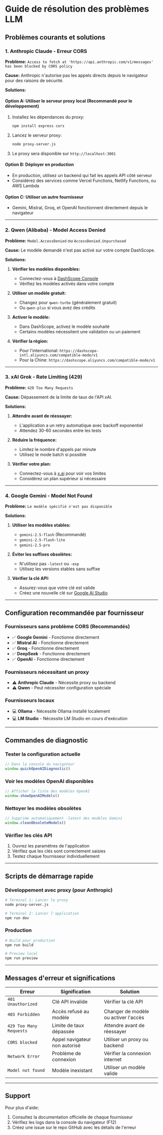 # Guide de résolution des problèmes LLM

## Problèmes courants et solutions

### 1. Anthropic Claude - Erreur CORS

**Problème:** `Access to fetch at 'https://api.anthropic.com/v1/messages' has been blocked by CORS policy`

**Cause:** Anthropic n'autorise pas les appels directs depuis le navigateur pour des raisons de sécurité.

**Solutions:**

#### Option A: Utiliser le serveur proxy local (Recommandé pour le développement)
1. Installez les dépendances du proxy:
   ```bash
   npm install express cors
   ```

2. Lancez le serveur proxy:
   ```bash
   node proxy-server.js
   ```

3. Le proxy sera disponible sur `http://localhost:3001`

#### Option B: Déployer en production
- En production, utilisez un backend qui fait les appels API côté serveur
- Considérez des services comme Vercel Functions, Netlify Functions, ou AWS Lambda

#### Option C: Utiliser un autre fournisseur
- Gemini, Mistral, Groq, et OpenAI fonctionnent directement depuis le navigateur

---

### 2. Qwen (Alibaba) - Model Access Denied

**Problème:** `Model.AccessDenied` ou `AccessDenied.Unpurchased`

**Cause:** Le modèle demandé n'est pas activé sur votre compte DashScope.

**Solutions:**

1. **Vérifier les modèles disponibles:**
   - Connectez-vous à [DashScope Console](https://dashscope.console.aliyun.com/)
   - Vérifiez les modèles activés dans votre compte

2. **Utiliser un modèle gratuit:**
   - Changez pour `qwen-turbo` (généralement gratuit)
   - Ou `qwen-plus` si vous avez des crédits

3. **Activer le modèle:**
   - Dans DashScope, activez le modèle souhaité
   - Certains modèles nécessitent une validation ou un paiement

4. **Vérifier la région:**
   - Pour l'international: `https://dashscope-intl.aliyuncs.com/compatible-mode/v1`
   - Pour la Chine: `https://dashscope.aliyuncs.com/compatible-mode/v1`

---

### 3. xAI Grok - Rate Limiting (429)

**Problème:** `429 Too Many Requests`

**Cause:** Dépassement de la limite de taux de l'API xAI.

**Solutions:**

1. **Attendre avant de réessayer:**
   - L'application a un retry automatique avec backoff exponentiel
   - Attendez 30-60 secondes entre les tests

2. **Réduire la fréquence:**
   - Limitez le nombre d'appels par minute
   - Utilisez le mode batch si possible

3. **Vérifier votre plan:**
   - Connectez-vous à [x.ai](https://x.ai) pour voir vos limites
   - Considérez un plan supérieur si nécessaire

---

### 4. Google Gemini - Model Not Found

**Problème:** `Le modèle spécifié n'est pas disponible`

**Solutions:**

1. **Utiliser les modèles stables:**
   - `gemini-2.5-flash` (Recommandé)
   - `gemini-2.5-flash-lite`
   - `gemini-2.5-pro`

2. **Éviter les suffixes obsolètes:**
   - N'utilisez pas `-latest` ou `-exp`
   - Utilisez les versions stables sans suffixe

3. **Vérifier la clé API:**
   - Assurez-vous que votre clé est valide
   - Créez une nouvelle clé sur [Google AI Studio](https://aistudio.google.com/app/apikey)

---

## Configuration recommandée par fournisseur

### Fournisseurs sans problème CORS (Recommandés)
- ✅ **Google Gemini** - Fonctionne directement
- ✅ **Mistral AI** - Fonctionne directement
- ✅ **Groq** - Fonctionne directement
- ✅ **DeepSeek** - Fonctionne directement
- ✅ **OpenAI** - Fonctionne directement

### Fournisseurs nécessitant un proxy
- ⚠️ **Anthropic Claude** - Nécessite proxy ou backend
- ⚠️ **Qwen** - Peut nécessiter configuration spéciale

### Fournisseurs locaux
- 💻 **Ollama** - Nécessite Ollama installé localement
- 💻 **LM Studio** - Nécessite LM Studio en cours d'exécution

---

## Commandes de diagnostic

### Tester la configuration actuelle
```javascript
// Dans la console du navigateur
window.quickOpenAIDiagnostic()
```

### Voir les modèles OpenAI disponibles
```javascript
// Afficher la liste des modèles OpenAI
window.showOpenAIModels()
```

### Nettoyer les modèles obsolètes
```javascript
// Supprime automatiquement -latest des modèles Gemini
window.cleanObsoleteModels()
```

### Vérifier les clés API
1. Ouvrez les paramètres de l'application
2. Vérifiez que les clés sont correctement saisies
3. Testez chaque fournisseur individuellement

---

## Scripts de démarrage rapide

### Développement avec proxy (pour Anthropic)
```bash
# Terminal 1: Lancer le proxy
node proxy-server.js

# Terminal 2: Lancer l'application
npm run dev
```

### Production
```bash
# Build pour production
npm run build

# Preview local
npm run preview
```

---

## Messages d'erreur et significations

| Erreur | Signification | Solution |
|--------|--------------|----------|
| `401 Unauthorized` | Clé API invalide | Vérifier la clé API |
| `403 Forbidden` | Accès refusé au modèle | Changer de modèle ou activer l'accès |
| `429 Too Many Requests` | Limite de taux dépassée | Attendre avant de réessayer |
| `CORS blocked` | Appel navigateur non autorisé | Utiliser un proxy ou backend |
| `Network Error` | Problème de connexion | Vérifier la connexion internet |
| `Model not found` | Modèle inexistant | Utiliser un modèle valide |

---

## Support

Pour plus d'aide:
1. Consultez la documentation officielle de chaque fournisseur
2. Vérifiez les logs dans la console du navigateur (F12)
3. Créez une issue sur le repo GitHub avec les détails de l'erreur